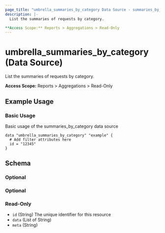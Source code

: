```yaml
---
page_title: "umbrella_summaries_by_category Data Source - summaries_by_category"
description: |-
  List the summaries of requests by category.

**Access Scope:** Reports > Aggregations > Read-Only
---
```


# umbrella_summaries_by_category (Data Source)

List the summaries of requests by category.

**Access Scope:** Reports > Aggregations > Read-Only

## Example Usage


### Basic Usage

Basic usage of the summaries_by_category data source

```hcl
data "umbrella_summaries_by_category" "example" {
  # Add filter attributes here
  id = "12345"
}
```



## Schema

### Optional



### Optional



### Read-Only

- `id` (String) The unique identifier for this resource
- `data` (List of String) 
- `meta` (String) 



